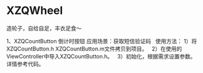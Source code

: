 # XZQWheel
造轮子，自给自足，丰衣足食～

1、XZQCountButton 倒计时按钮 
   应用场景：获取短信验证码
   使用方法：
   1）将XZQCountButton.h XZQCountButton.m文件拷贝到项目。
   2）在使用的ViewController中导入XZQCountButton.h。
   3）初始化，根据需求设置参数。
   详情参考代码。
